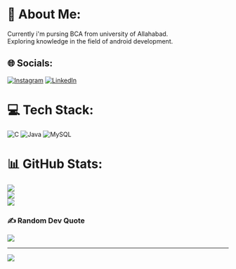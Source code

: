# 💫 About Me:
Currently i'm pursing BCA from university of Allahabad.<br>Exploring knowledge in the field of android development.  <br>


## 🌐 Socials:
[![Instagram](https://img.shields.io/badge/Instagram-%23E4405F.svg?logo=Instagram&logoColor=white)](https://instagram.com/r0hit_2.0) [![LinkedIn](https://img.shields.io/badge/LinkedIn-%230077B5.svg?logo=linkedin&logoColor=white)](https://linkedin.com/in/https://www.linkedin.com/in/kumar-rohit-8b7aa4251) 

# 💻 Tech Stack:
![C](https://img.shields.io/badge/c-%2300599C.svg?style=for-the-badge&logo=c&logoColor=white) ![Java](https://img.shields.io/badge/java-%23ED8B00.svg?style=for-the-badge&logo=java&logoColor=white)  ![MySQL](https://img.shields.io/badge/mysql-%2300f.svg?style=for-the-badge&logo=mysql&logoColor=white)
# 📊 GitHub Stats:
![](https://github-readme-stats.vercel.app/api?username=ro-hit-45&theme=vue-dark&hide_border=false&include_all_commits=false&count_private=false)<br/>
![](https://github-readme-streak-stats.herokuapp.com/?user=ro-hit-45&theme=vue-dark&hide_border=false)<br/>
![](https://github-readme-stats.vercel.app/api/top-langs/?username=ro-hit-45&theme=vue-dark&hide_border=false&include_all_commits=false&count_private=false&layout=compact)

### ✍️ Random Dev Quote
![](https://quotes-github-readme.vercel.app/api?type=vetical&theme=light)

---
[![](https://visitcount.itsvg.in/api?id=ro-hit-45&icon=0&color=0)](https://visitcount.itsvg.in)

<!-- Proudly created with GPRM ( https://gprm.itsvg.in ) -->

